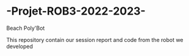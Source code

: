 # -Projet-ROB3-2022-2023-
Beach Poly'Bot

This repository contain our session report and code from the robot we developed
